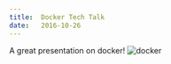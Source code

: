 ```yaml
---
title:  Docker Tech Talk
date:   2016-10-26
---
```


A great presentation on docker!
![docker](https://scontent-yyz1-1.xx.fbcdn.net/v/t1.0-9/14695473_1239149946127901_4219062935484319197_n.jpg?oh=a5498507faee12b1279feea95e15c1c0&oe=58879451)
  